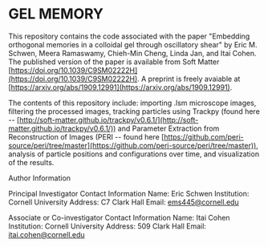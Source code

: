 # GEL MEMORY

This repository contains the code associated with the paper "Embedding orthogonal memories in a colloidal gel through oscillatory shear" by Eric M. Schwen, Meera Ramaswamy, Chieh-Min Cheng, Linda Jan, and Itai Cohen. The published version of the paper is available from Soft Matter [https://doi.org/10.1039/C9SM02222H](https://doi.org/10.1039/C9SM02222H). A preprint is freely avaiable at [https://arxiv.org/abs/1909.12991](https://arxiv.org/abs/1909.12991).

The contents of this repository include: importing .lsm microscope images, filtering the processed images, tracking particles using Trackpy (found here -- [http://soft-matter.github.io/trackpy/v0.6.1/](http://soft-matter.github.io/trackpy/v0.6.1/)) and Parameter Extraction from Reconstruction of Images (PERI -- found here [https://github.com/peri-source/peri/tree/master](https://github.com/peri-source/peri/tree/master)), analysis of particle positions and configurations over time, and visualization of the results.

Author Information

Principal Investigator Contact Information
Name: Eric Schwen
Institution: Cornell University
Address: C7 Clark Hall
Email: ems445@cornell.edu

Associate or Co-investigator Contact Information
Name: Itai Cohen
Institution: Cornell University
Address: 509 Clark Hall
Email: itai.cohen@cornell.edu

